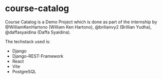 # course-catalog


Course Catalog is a Demo Project which is done as part of the internship by @WilliamKenHartono (William Ken Hartono), @brilianvy2 (Brillian Yudha), @daffasyaidina (Daffa Syaidina).

The techstack used is:
- Django
- Django-REST-Framework
- React
- Vite
- PostgreSQL
